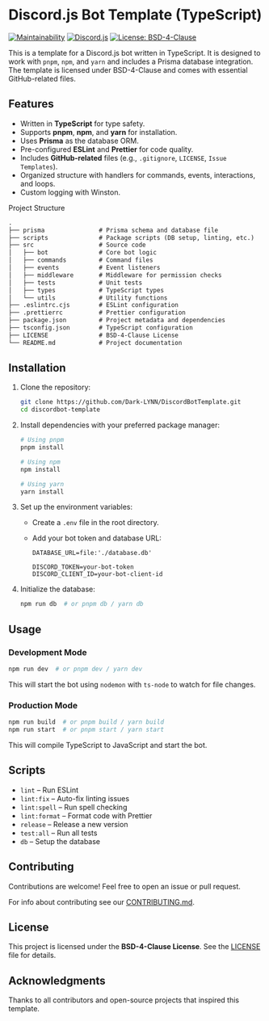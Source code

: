 # Discord.js Bot Template (TypeScript)

[![Maintainability][maintainabilityImage]][maintainabilityURL]
[![Discord.js][discordJSBadge]][discordjsURL]
[![License: BSD-4-Clause][licenseBadge]][licenseURL]

This is a template for a Discord.js bot written in TypeScript.
It is designed to work with `pnpm`, `npm`, and `yarn` and
includes a Prisma database integration.
The template is licensed under BSD-4-Clause and
comes with essential GitHub-related files.

## Features

- Written in **TypeScript** for type safety.
- Supports **pnpm**, **npm**, and **yarn** for installation.
- Uses **Prisma** as the database ORM.
- Pre-configured **ESLint** and **Prettier** for code quality.
- Includes **GitHub-related** files (e.g., `.gitignore`, `LICENSE`, `Issue Templates`).
- Organized structure with handlers for commands, events, interactions, and loops.
- Custom logging with Winston.

Project Structure

```txt
.
├── prisma               # Prisma schema and database file
├── scripts              # Package scripts (DB setup, linting, etc.)
├── src                  # Source code
│   ├── bot              # Core bot logic
│   ├── commands         # Command files
│   ├── events           # Event listeners
│   ├── middleware       # Middleware for permission checks
│   ├── tests            # Unit tests
│   ├── types            # TypeScript types
│   └── utils            # Utility functions
├── .eslintrc.cjs        # ESLint configuration
├── .prettierrc          # Prettier configuration
├── package.json         # Project metadata and dependencies
├── tsconfig.json        # TypeScript configuration
├── LICENSE              # BSD-4-Clause License
└── README.md            # Project documentation
```

## Installation

1. Clone the repository:

   ```bash
   git clone https://github.com/Dark-LYNN/DiscordBotTemplate.git
   cd discordbot-template
   ```

2. Install dependencies with your preferred package manager:

   ```bash
   # Using pnpm
   pnpm install

   # Using npm
   npm install

   # Using yarn
   yarn install
   ```

3. Set up the environment variables:

   - Create a `.env` file in the root directory.
   - Add your bot token and database URL:

     ```env
     DATABASE_URL=file:'./database.db'

     DISCORD_TOKEN=your-bot-token
     DISCORD_CLIENT_ID=your-bot-client-id
     ```

4. Initialize the database:

   ```bash
   npm run db  # or pnpm db / yarn db
   ```

## Usage

### Development Mode

```bash
npm run dev  # or pnpm dev / yarn dev
```

This will start the bot using `nodemon` with
`ts-node` to watch for file changes.

### Production Mode

```bash
npm run build  # or pnpm build / yarn build
npm run start  # or pnpm start / yarn start
```

This will compile TypeScript to JavaScript and start the bot.

## Scripts

- `lint` – Run ESLint
- `lint:fix` – Auto-fix linting issues
- `lint:spell` – Run spell checking
- `lint:format` – Format code with Prettier
- `release` – Release a new version
- `test:all` – Run all tests
- `db` – Setup the database

## Contributing

Contributions are welcome!
Feel free to open an issue or pull request.

For info about contributing see our [CONTRIBUTING.md](.github/CONTRIBUTING.md).

## License

This project is licensed under the **BSD-4-Clause License**.
See the [LICENSE](./LICENSE) file for details.

## Acknowledgments

Thanks to all contributors and open-source projects that inspired this template.

[maintainabilityImage]: https://qlty.sh/badges/3c84a17d-831c-4f7d-bf04-3b587065f27b/maintainability.svg
[maintainabilityURL]: https://qlty.sh/gh/Dark-LYNN/projects/DiscordBotTemplate
[discordJSBadge]: https://img.shields.io/badge/discord.js-^14.18.0-orange
[discordjsURL]: https://discord.js.org/
[licenseBadge]: https://img.shields.io/badge/license-BSD--4--Clause-blue
[licenseURL]: https://www.tldrlegal.com/license/4-clause-bsd
